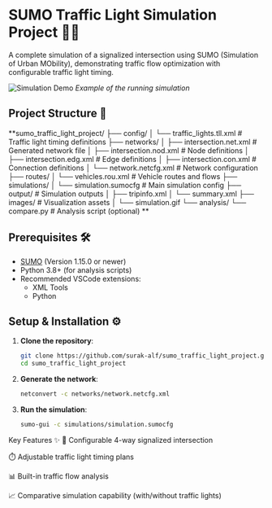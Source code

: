 # SUMO Traffic Light Simulation Project 🚦🚗

A complete simulation of a signalized intersection using SUMO (Simulation of Urban MObility), demonstrating traffic flow optimization with configurable traffic light timing.

![Simulation Demo](images/simulation.gif) *Example of the running simulation*

## Project Structure 📂

**sumo_traffic_light_project/
├── config/
│ └── traffic_lights.tll.xml # Traffic light timing definitions
├── networks/
│ ├── intersection.net.xml # Generated network file
│ ├── intersection.nod.xml # Node definitions
│ ├── intersection.edg.xml # Edge definitions
│ ├── intersection.con.xml # Connection definitions
│ └── network.netcfg.xml # Network configuration
├── routes/
│ └── vehicles.rou.xml # Vehicle routes and flows
├── simulations/
│ └── simulation.sumocfg # Main simulation config
├── output/ # Simulation outputs
│ ├── tripinfo.xml
│ └── summary.xml
├── images/ # Visualization assets
│ └── simulation.gif
└── analysis/
└── compare.py # Analysis script (optional) **


## Prerequisites 🛠️

- [SUMO](https://www.eclipse.org/sumo/) (Version 1.15.0 or newer)
- Python 3.8+ (for analysis scripts)
- Recommended VSCode extensions:
  - XML Tools
  - Python

## Setup & Installation ⚙️

1. **Clone the repository**:
   ```bash
   git clone https://github.com/surak-alf/sumo_traffic_light_project.git
   cd sumo_traffic_light_project

2. **Generate the network**:
   ```bash
   netconvert -c networks/network.netcfg.xml

3. **Run the simulation**:
   ```bash
   sumo-gui -c simulations/simulation.sumocfg   

 Key Features ✨
🚥 Configurable 4-way signalized intersection

⏱️ Adjustable traffic light timing plans

📊 Built-in traffic flow analysis

📈 Comparative simulation capability (with/without traffic lights)  